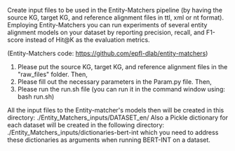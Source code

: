 Create input files to be used in the Entity-Matchers pipeline (by having the source KG, target KG, and reference alignment files in ttl, xml or nt format). Employing Entity-Matchers you can run experiments of several entity alignment models on your dataset by reporting precision, recall, and F1-score instead of Hit@K as the evaluation metrics.

(Entity-Matchers code: https://github.com/epfl-dlab/entity-matchers)

1. Please put the source KG, target KG, and reference alignment files in the "raw_files" folder. Then,
2. Please fill out the necessary parameters in the Param.py file. Then,
3. Please run the run.sh file (you can run it in the command window using: bash run.sh) 

All the input files to the Entity-matcher's models then will be created in this directory: ./Entity_Matchers_inputs/DATASET_en/
Also a Pickle dictionary for each dataset will be created in the following directory: ./Entity_Matchers_inputs/dictionaries-bert-int which you need to address these dictionaries as arguments when running BERT-INT on a dataset.
